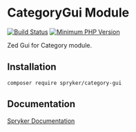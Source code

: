 # CategoryGui Module
[![Build Status](https://travis-ci.org/spryker/category-gui.svg)](https://travis-ci.org/spryker/category-gui)
[![Minimum PHP Version](https://img.shields.io/badge/php-%3E%3D%207.2-8892BF.svg)](https://php.net/)

Zed Gui for Category module.

## Installation

```
composer require spryker/category-gui
```

## Documentation

[Spryker Documentation](https://academy.spryker.com/developing_with_spryker/module_guide/modules.html)
